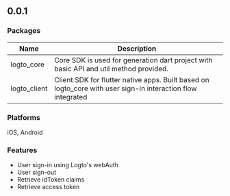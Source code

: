 ## 0.0.1

### Packages

| Name         | Description                                                                                                 |
| ------------ | ----------------------------------------------------------------------------------------------------------- |
| logto_core   | Core SDK is used for generation dart project with basic API and util method provided.                       |
| logto_client | Client SDK for flutter native apps. Built based on logto_core with user sign-in interaction flow integrated |

### Platforms

iOS, Android

### Features

- User sign-in using Logto's webAuth
- User sign-out
- Retrieve idToken claims
- Retrieve access token
